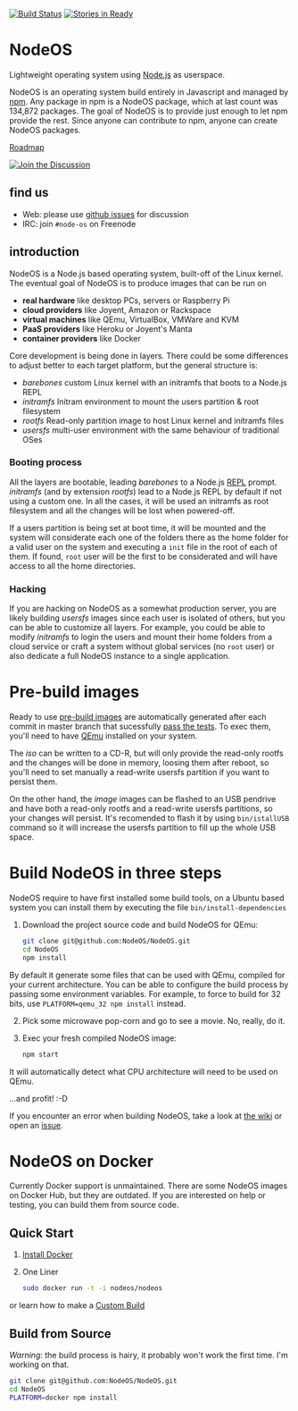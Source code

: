 [![Build Status](https://semaphoreapp.com/api/v1/projects/71d72807-779a-40d3-a8d4-523cd0a52eb3/356164/shields_badge.svg)](https://semaphoreapp.com/nodeos/nodeos)
[![Stories in Ready](https://badge.waffle.io/NodeOS/NodeOS.png?label=ready&title=Ready)](https://waffle.io/NodeOS/NodeOS)
# NodeOS

Lightweight operating system using [Node.js](http://nodejs.org) as userspace.

NodeOS is an operating system build entirely in Javascript and managed by
[npm](https://www.npmjs.com/). Any package in npm is a NodeOS package, which at
last count was 134,872 packages. The goal of NodeOS is to provide just enough to
let npm provide the rest. Since anyone can contribute to npm, anyone can create
NodeOS packages.

[Roadmap](https://github.com/NodeOS/NodeOS/issues/37)

[![Join the Discussion](http://i.imgur.com/hUjSLXt.png)](https://github.com/NodeOS/NodeOS/issues)

## find us

- Web: please use [github issues](https://github.com/NodeOS/NodeOS/issues) for discussion
- IRC: join `#node-os` on Freenode

## introduction

NodeOS is a Node.js based operating system, built-off of the Linux kernel.
The eventual goal of NodeOS is to produce images that can be run on

- **real hardware** like desktop PCs, servers or Raspberry Pi
- **cloud providers** like Joyent, Amazon or Rackspace
- **virtual machines** like QEmu, VirtualBox, VMWare and KVM
- **PaaS providers** like Heroku or Joyent's Manta
- **container providers** like Docker

Core development is being done in layers. There could be some differences to
adjust better to each target platform, but the general structure is:

- *barebones* custom Linux kernel with an initramfs that boots to a Node.js REPL
- *initramfs* Initram environment to mount the users partition & root filesystem
- *rootfs*    Read-only partition image to host Linux kernel and initramfs files
- *usersfs*   multi-user environment with the same behaviour of traditional OSes

### Booting process

All the layers are bootable, leading *barebones* to a Node.js
[REPL](http://nodejs.org/api/repl.html) prompt. *initramfs* (and by extension
*rootfs*) lead to a Node.js REPL by default if not using a custom one. In all
the cases, it will be used an initramfs as root filesystem and all the changes
will be lost when powered-off.

If a users partition is being set at boot time, it will be mounted and the
system will considerate each one of the folders there as the home folder for a
valid user on the system and executing a ```init``` file in the root of each of
them. If found, ```root``` user will be the first to be considerated and will
have access to all the home directories.

### Hacking

If you are hacking on NodeOS as a somewhat production server, you are likely
building *usersfs* images since each user is isolated of others, but you can be
able to customize all layers. For example, you could be able to modify
*initramfs* to login the users and mount their home folders from a cloud service
or craft a system without global services (no ```root``` user) or also dedicate
a full NodeOS instance to a single application.


# Pre-build images

Ready to use [pre-build images](https://github.com/NodeOS/NodeOS/releases) are
automatically generated after each commit in master branch that sucessfully
[pass the tests](https://semaphoreapp.com/nodeos/nodeos). To exec them, you'll
need to have [QEmu](http://wiki.qemu.org/Main_Page) installed on your system.

The *iso* can be written to a CD-R, but will only provide the read-only rootfs
and the changes will be done in memory, loosing them after reboot, so you'll
need to set manually a read-write usersfs partition if you want to persist them.

On the other hand, the *image* images can be flashed to an USB pendrive and have
both a read-only rootfs and a read-write usersfs partitions, so your changes
will persist. It's recomended to flash it by using ```bin/istallUSB``` command
so it will increase the usersfs partition to fill up the whole USB space.

# Build NodeOS in three steps

NodeOS require to have first installed some build tools, on a Ubuntu based
system you can install them by executing the file ```bin/install-dependencies```

1. Download the project source code and build NodeOS for QEmu:

    ```bash
    git clone git@github.com:NodeOS/NodeOS.git
    cd NodeOS
    npm install
    ```
By default it generate some files that can be used with QEmu, compiled for your
current architecture. You can be able to configure the build process by passing
some environment variables. For example, to force to build for 32 bits, use
```PLATFORM=qemu_32 npm install``` instead.

2. Pick some microwave pop-corn and go to see a movie. No, really, do it.
3. Exec your fresh compiled NodeOS image:

    ```bash
    npm start
    ```
It will automatically detect what CPU architecture will need to be used on QEmu.

...and profit! :-D

If you encounter an error when building NodeOS, take a look at
[the wiki](https://github.com/NodeOS/NodeOS/wiki/Fixing-NodeOS-Build-Errors) or
open an [issue](https://github.com/NodeOS/NodeOS/issues).

# NodeOS on Docker

Currently Docker support is unmaintained. There are some NodeOS images on Docker
Hub, but they are outdated. If you are interested on help or testing, you can
build them from source code.

## Quick Start

1. [Install Docker](http://docs.docker.io/en/latest/installation/)
2. One Liner

    ```bash
    sudo docker run -t -i nodeos/nodeos
    ```

or learn how to make a [Custom Build](http://node-os.com/blog/get-involved/)

## Build from Source

*Warning*: the build process is hairy, it probably won't work the first time.
I'm working on that.

```bash
git clone git@github.com:NodeOS/NodeOS.git
cd NodeOS
PLATFORM=docker npm install
```
